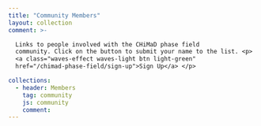 ```yaml
---
title: "Community Members"
layout: collection
comment: >-

  Links to people involved with the CHiMaD phase field
  community. Click on the button to submit your name to the list. <p>
  <a class="waves-effect waves-light btn light-green"
  href="/chimad-phase-field/sign-up">Sign Up</a> </p>

collections:
  - header: Members
    tag: community
    js: community
    comment:
---
```

